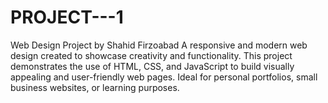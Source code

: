 # PROJECT---1
Web Design Project by Shahid Firzoabad A responsive and modern web design created to showcase creativity and functionality. This project demonstrates the use of HTML, CSS, and JavaScript to build visually appealing and user-friendly web pages. Ideal for personal portfolios, small business websites, or learning purposes.
